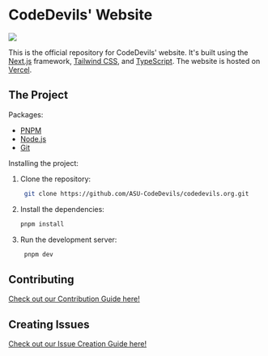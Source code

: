 # CodeDevils' Website

![](https://codedevils.org/og.png)

This is the official repository for CodeDevils' website. It's built using the [Next.js](https://nextjs.org) framework, [Tailwind CSS](https://tailwindcss.com/), and [TypeScript](https://www.typescriptlang.org/). The website is hosted on [Vercel](https://vercel.com).


## The Project

Packages:

- [PNPM](https://pnpm.io/installation)
- [Node.js](https://nodejs.org/en/download/)
- [Git](https://git-scm.com/downloads)

Installing the project:

1. Clone the repository:
   ```sh
    git clone https://github.com/ASU-CodeDevils/codedevils.org.git
   ```
2. Install the dependencies:
   ```sh
   pnpm install
   ```
3. Run the development server:
   ```sh
    pnpm dev
   ```

## Contributing

[Check out our Contribution Guide here!](https://github.com/ASU-CodeDevils/codedevils.org/blob/main/.github/CONTRIBUTING.MD)


## Creating Issues

[Check out our Issue Creation Guide here!](https://github.com/ASU-CodeDevils/codedevils.org/blob/main/.github/ISSUE_GUIDE.MD)